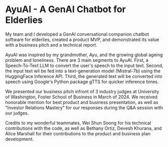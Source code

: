 # AyuAI - A GenAI Chatbot for Elderlies
My team and I developed a GenAI conversational companion chatbot software for elderlies, created a product MVP, and demonstrated its value with a business pitch and a technical report. 

AyuAI was inspired by my grandmother, Ayu, and the growing global ageing problem and loneliness. There are 3 main segments to AyuAI. First, a Speech-To-Text LLM to convert the user's speech to the input text. Second, the input text wil be fed into a text-generation model (Mistral-7b) using the HuggingFace Inference API. Third, the generated text will be converted into speech using Google's Python package gTTS for quicker inference times.

We presented our business pitch infront of 3 industry judges at University of Washington, Foster School of Business in March of 2024. We received honorable mention for best product and business presentation, as well as "Investor Relations Mastery" for our responses during the Q&A session with our judges.

Credits to my wonderful teammates, Wei Shun Soong for his technical contributions with the code, as well as Bethany Ortiz, Devesh Khurana, and Alice Marshall for their contributions to the product and business plan development. 
